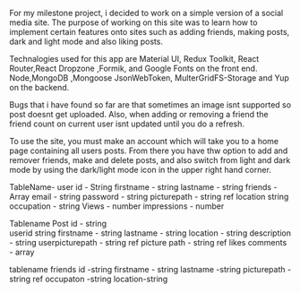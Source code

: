 For my milestone project, i decided to work on a simple version of a social media site. The purpose of working on this site was to learn how to implement certain features onto sites such as adding friends, making posts, dark and light mode and also liking posts.


Technalogies used for this app are Material UI, Redux Toolkit, React Router,React Dropzone ,Formik, and Google Fonts on the front end. Node,MongoDB ,Mongoose JsonWebToken, MulterGridFS-Storage and   Yup on the backend.


Bugs that i have found so far are that sometimes an image  isnt supported so post doesnt get uploaded. Also, when adding or removing a friend the friend count on current user isnt updated until you do a refresh. 


To use the site, you must make an account which will take you to a home page containing all users posts. From there you have thw option to add and remover friends, make and delete posts, and also switch from light and dark mode by using the dark/light mode icon in the upper right hand corner.













TableName- user 
id - String
firstname - string 
lastname - string 
friends - Array <Object>
email - string 
password - string 
picturepath - string ref
location string 
occupation - string 
Views - number
impressions - number



Tablename Post
id - string     
userid string 
firstname - string 
lastname - string 
location - string 
description - string 
userpicturepath - string ref
picture path - string  ref
likes 
comments - array <string>


tablename friends
id -string 
firstname - string 
lastname -string 
picturepath -string ref
occupaton -string 
location-string 


